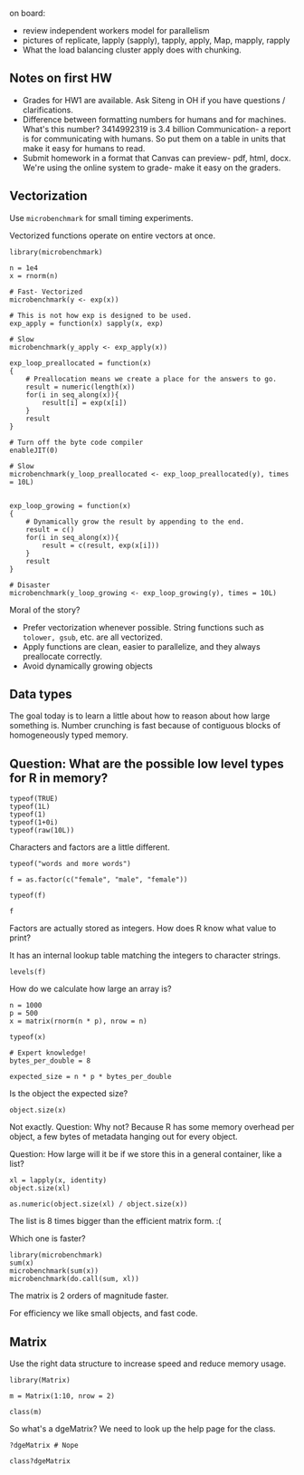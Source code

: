 on board:

- review independent workers model for parallelism
- pictures of replicate, lapply (sapply), tapply, apply, Map, mapply, rapply
- What the load balancing cluster apply does with chunking.

## Notes on first HW

- Grades for HW1 are available.
  Ask Siteng in OH if you have questions / clarifications.
- Difference between formatting numbers for humans and for machines.
  What's this number? 3414992319 is 3.4 billion
  Communication- a report is for communicating with humans.
  So put them on a table in units that make it easy for humans to read.
- Submit homework in a format that Canvas can preview- pdf, html, docx.
  We're using the online system to grade- make it easy on the graders.
  

## Vectorization

Use `microbenchmark` for small timing experiments.

Vectorized functions operate on entire vectors at once.

```{r}
library(microbenchmark)

n = 1e4
x = rnorm(n)

# Fast- Vectorized
microbenchmark(y <- exp(x))

# This is not how exp is designed to be used.
exp_apply = function(x) sapply(x, exp)

# Slow
microbenchmark(y_apply <- exp_apply(x))

exp_loop_preallocated = function(x)
{
    # Preallocation means we create a place for the answers to go.
    result = numeric(length(x))
    for(i in seq_along(x)){
        result[i] = exp(x[i])
    }
    result
}

# Turn off the byte code compiler
enableJIT(0)

# Slow
microbenchmark(y_loop_preallocated <- exp_loop_preallocated(y), times = 10L)


exp_loop_growing = function(x)
{
    # Dynamically grow the result by appending to the end.
    result = c()
    for(i in seq_along(x)){
        result = c(result, exp(x[i]))
    }
    result
}

# Disaster
microbenchmark(y_loop_growing <- exp_loop_growing(y), times = 10L)

```

Moral of the story?

- Prefer vectorization whenever possible.
  String functions such as `tolower, gsub`, etc. are all vectorized.
- Apply functions are clean, easier to parallelize, and they always preallocate correctly.
- Avoid dynamically growing objects



## Data types

The goal today is to learn a little about how to reason about how large something is.
Number crunching is fast because of contiguous blocks of homogeneously typed memory.

Question: What are the possible low level types for R in memory?
- 

```{r}
typeof(TRUE)
typeof(1L)
typeof(1)
typeof(1+0i)
typeof(raw(10L))
```

Characters and factors are a little different.

```{r}
typeof("words and more words")

f = as.factor(c("female", "male", "female"))

typeof(f)

f
```

Factors are actually stored as integers.
How does R know what value to print?

It has an internal lookup table matching the integers to character strings.

```{r}
levels(f)
```

How do we calculate how large an array is?

```{r}
n = 1000
p = 500
x = matrix(rnorm(n * p), nrow = n)

typeof(x)

# Expert knowledge!
bytes_per_double = 8

expected_size = n * p * bytes_per_double
```

Is the object the expected size?

```{r}
object.size(x)
```

Not exactly.
Question: Why not?
Because R has some memory overhead per object, a few bytes of metadata hanging out for every object.

Question: How large will it be if we store this in a general container, like a list?

```{r}
xl = lapply(x, identity)
object.size(xl)

as.numeric(object.size(xl) / object.size(x))
```

The list is 8 times bigger than the efficient matrix form. :(

Which one is faster?

```{r}
library(microbenchmark)
sum(x)
microbenchmark(sum(x))
microbenchmark(do.call(sum, xl))
```

The matrix is 2 orders of magnitude faster.

For efficiency we like small objects, and fast code.


## Matrix

Use the right data structure to increase speed and reduce memory usage.

```{r}
library(Matrix)

m = Matrix(1:10, nrow = 2)

class(m)
```

So what's a dgeMatrix?
We need to look up the help page for the class.

```{r}
?dgeMatrix # Nope

class?dgeMatrix
```
